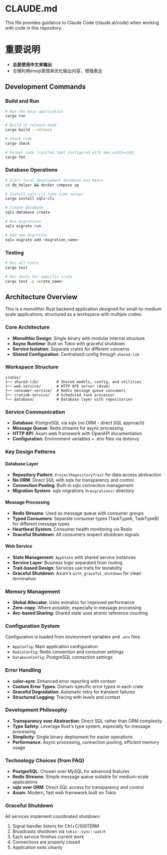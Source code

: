 # CLAUDE.md

This file provides guidance to Claude Code (claude.ai/code) when working with code in this repository.

# 重要说明

- **总是使用中文来输出**
- 合理利用emoji表情来优化输出内容，增强表达

## Development Commands

### Build and Run
```bash
# Run the main application
cargo run

# Build in release mode
cargo build --release

# Check code
cargo check

# Format code (rustfmt.toml configured with max_width=140)
cargo fmt
```

### Database Operations
```bash
# Start local development database and Redis
cd db_helper && docker compose up

# Install sqlx-cli (one-time setup)
cargo install sqlx-cli

# Create database
sqlx database create

# Run migrations
sqlx migrate run

# Add new migration
sqlx migrate add <migration_name>
```

### Testing
```bash
# Run all tests
cargo test

# Run tests for specific crate
cargo test -p <crate_name>
```

## Architecture Overview

This is a monolithic Rust backend application designed for small-to-medium scale applications, structured as a workspace with multiple crates:

### Core Architecture
- **Monolithic Design**: Single binary with modular internal structure
- **Async Runtime**: Built on Tokio with graceful shutdown
- **Service Isolation**: Separate crates for different concerns
- **Shared Configuration**: Centralized config through `shared-lib`

### Workspace Structure
```
crates/
├── shared-lib/        # Shared models, config, and utilities
├── web-service/       # HTTP API server (Axum)
├── consumer-service/  # Redis message queue consumers
├── cronjob-service/   # Scheduled task processor
└── database/          # Database layer with repositories
```

### Service Communication
- **Database**: PostgreSQL via sqlx (no ORM - direct SQL approach)
- **Message Queue**: Redis streams for async processing
- **HTTP API**: Axum web framework with OpenAPI documentation
- **Configuration**: Environment variables + .env files via dotenvy

### Key Design Patterns

#### Database Layer
- **Repository Pattern**: `ProjectRepositoryTrait` for data access abstraction
- **No ORM**: Direct SQL with sqlx for transparency and control
- **Connection Pooling**: Built-in sqlx connection management
- **Migration System**: sqlx migrations in `migrations/` directory

#### Message Processing
- **Redis Streams**: Used as message queue with consumer groups
- **Typed Consumers**: Separate consumer types (TaskTypeA, TaskTypeB) for different message types
- **Heartbeat System**: Consumer health monitoring via Redis
- **Graceful Shutdown**: All consumers respect shutdown signals

#### Web Service
- **State Management**: `AppState` with shared service instances
- **Service Layer**: Business logic separated from routing
- **Trait-based Design**: Services use traits for testability
- **Graceful Shutdown**: Axum's `with_graceful_shutdown` for clean termination

### Memory Management
- **Global Allocator**: Uses mimalloc for improved performance
- **Zero-copy**: Where possible, especially in message processing
- **Arc-based Sharing**: Shared state uses atomic reference counting

### Configuration System
Configuration is loaded from environment variables and `.env` files:
- `AppConfig`: Main application configuration
- `RedisConfig`: Redis connection and consumer settings
- `DatabaseConfig`: PostgreSQL connection settings

### Error Handling
- **color-eyre**: Enhanced error reporting with context
- **Custom Error Types**: Domain-specific error types in each crate
- **Graceful Degradation**: Automatic retry for transient failures
- **Structured Logging**: Tracing with levels and context

### Development Philosophy
- **Transparency over Abstraction**: Direct SQL rather than ORM complexity
- **Type Safety**: Leverage Rust's type system, especially for message processing
- **Simplicity**: Single binary deployment for easier operations
- **Performance**: Async processing, connection pooling, efficient memory usage

### Technology Choices (from FAQ)
- **PostgreSQL**: Chosen over MySQL for advanced features
- **Redis Streams**: Simple message queue suitable for medium-scale applications
- **sqlx over ORM**: Direct SQL access for transparency and control
- **Axum**: Modern, fast web framework built on Tokio

### Graceful Shutdown
All services implement coordinated shutdown:
1. Signal handler listens for Ctrl+C/SIGTERM
2. Broadcasts shutdown via `tokio::sync::watch`
3. Each service finishes current work
4. Connections are properly closed
5. Application exits cleanly
